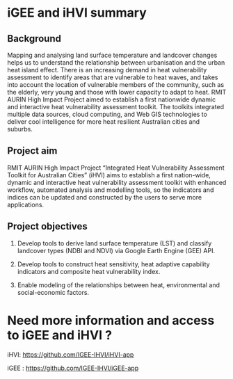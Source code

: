 # iGEE and iHVI summary

## Background
Mapping and analysing land surface temperature and landcover changes helps us to understand the relationship between urbanisation and the urban heat island effect. There is an increasing demand in heat vulnerability assessment to identify areas that are vulnerable to heat waves, and takes into account the location of vulnerable members of the community, such as the elderly, very young and those with lower capacity to adapt to heat. RMIT AURIN High Impact Project aimed to establish a first nationwide dynamic and interactive heat vulnerability assessment toolkit. The toolkits integrated multiple data sources, cloud computing, and Web GIS technologies to deliver cool intelligence for more heat resilient Australian cities and suburbs. 

## Project aim
RMIT AURIN High Impact Project “Integrated Heat Vulnerability Assessment Toolkit for Australian Cities” (iHVI) aims to establish a first nation-wide, dynamic and interactive heat vulnerability assessment toolkit with enhanced workflow, automated analysis and modelling tools, so the indicators and indices can be updated and constructed by the users to serve more applications. 

## Project objectives   

1. Develop tools to derive land surface temperature (LST) and classify landcover types (NDBI and NDVI) via Google Earth Engine (GEE) API. 

2. Develop tools to construct heat sensitivity, heat adaptive capability indicators and composite heat vulnerability index.  

3. Enable modeling of the relationships between heat, environmental and social-economic factors. 


# Need more information and access to iGEE and iHVI ?

iHVI: https://github.com/IGEE-IHVI/iHVI-app

iGEE : https://github.com/IGEE-IHVI/iGEE-app
